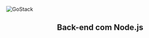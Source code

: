 <img alt="GoStack" src="https://storage.googleapis.com/golden-wind/bootcamp-gostack/header-desafios.png" />
<h2 align="center">
  Back-end com Node.js
</h2>

